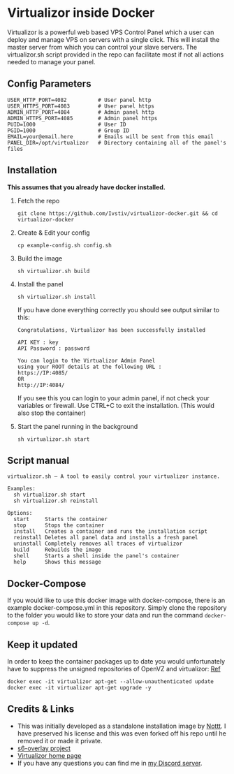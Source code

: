 # Virtualizor inside Docker

Virtualizor is a powerful web based VPS Control Panel which a user can deploy and manage VPS on servers with a single click. This will install the master server from which you can control your slave servers. The virtualizor.sh script provided in the repo can facilitate most if not all actions needed to manage your panel.

## Config Parameters

```
USER_HTTP_PORT=4082          # User panel http
USER_HTTPS_PORT=4083         # User panel https
ADMIN_HTTP_PORT=4084         # Admin panel http
ADMIN_HTTPS_PORT=4085        # Admin panel https
PUID=1000                    # User ID
PGID=1000                    # Group ID
EMAIL=your@email.here        # Emails will be sent from this email
PANEL_DIR=/opt/virtualizor   # Directory containing all of the panel's files
```

## Installation

**This assumes that you already have docker installed.**

1. Fetch the repo

   `git clone https://github.com/Ivstiv/virtualizor-docker.git && cd virtualizor-docker`

2. Create & Edit your config

   `cp example-config.sh config.sh`

3. Build the image

   `sh virtualizor.sh build`

4. Install the panel

   `sh virtualizor.sh install`

   If you have done everything correctly you should see output similar to this:

   ```
   Congratulations, Virtualizor has been successfully installed

   API KEY : key
   API Password : password

   You can login to the Virtualizor Admin Panel
   using your ROOT details at the following URL :
   https://IP:4085/
   OR
   http://IP:4084/
   ```

   If you see this you can login to your admin panel, if not check your variables or firewall.
   Use CTRL+C to exit the installation. (This would also stop the container)

5. Start the panel running in the background

   `sh virtualizor.sh start`

## Script manual

```
virtualizor.sh — A tool to easily control your virtualizor instance.

Examples:
  sh virtualizor.sh start
  sh virtualizor.sh reinstall

Options:
  start     Starts the container
  stop      Stops the container
  install   Creates a container and runs the installation script
  reinstall Deletes all panel data and installs a fresh panel
  uninstall Completely removes all traces of virtualizor
  build     Rebuilds the image
  shell     Starts a shell inside the panel's container
  help      Shows this message
```

## Docker-Compose

If you would like to use this docker image with docker-compose, there is an example docker-compose.yml in this repository. Simply clone the repository to the folder you would like to store your data and run the command `docker-compose up -d`.

## Keep it updated

In order to keep the container packages up to date you would unfortunately have to suppress the unsigned repositories of OpenVZ and virtualizor:
[Ref](https://wiki.openvz.org/Installation_on_Debian_9)

```
docker exec -it virtualizor apt-get --allow-unauthenticated update
docker exec -it virtualizor apt-get upgrade -y
```

## Credits & Links

- This was initially developed as a standalone installation image by [Nottt](https://github.com/Nottt?tab=repositories). I have preserved his license and this was even forked off his repo until he removed it or made it private.
- [s6-overlay project](https://github.com/just-containers/s6-overlay)
- [Virtualizor home page](https://www.virtualizor.com)
- If you have any questions you can find me in [my Discord server](https://discord.gg/VMSDGVD).
